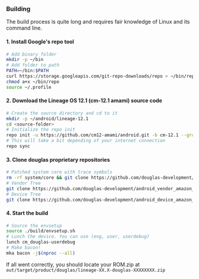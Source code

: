 ### Building

The build process is quite long and requires fair knowledge of Linux and its command line.

#### 1. Install Google's repo tool

```bash
# Add binary folder
mkdir -p ~/bin
# Add folder to path
PATH=~/bin:$PATH
curl https://storage.googleapis.com/git-repo-downloads/repo > ~/bin/repo
chmod a+x ~/bin/repo
source ~/.profile
```
#### 2. Download the Lineage OS 12.1 (cm-12.1 amami) source code

```bash
# Create the source directory and cd to it
mkdir -p ~/android/lineage-12.1
cd <source-folder>
# Initialize the repo init
repo init -u https://github.com/cm12-amami/android.git -b cm-12.1 --groups=all,-notdefault,-darwin,-x86,-mips
# This will take a bit depending of your internet connection
repo sync
```

#### 3. Clone douglas proprietary repositories
```bash
# Patched system core with trace symbols
rm -rf system/core && git clone https://github.com/douglas-development/android_system_core.git -b cm-12.1 system/core
# Vendor Tree
git clone https://github.com/douglas-development/android_vendor_amazon_douglas.git -b cm-12.1 vendor/amazon/douglas
# Device Tree
git clone https://github.com/douglas-development/android_device_amazon_douglas.git -b cm-12.1 device/amazon/douglas
```

#### 4. Start the build
```bash
# Source the envsetup
source ./build/envsetup.sh
# Lunch the device. You can use (eng, user, userdebug)
lunch cm_douglas-userdebug 
# Make bacon!
mka bacon -j$(nproc --all)
```

If all went correctly, you should locate your ROM.zip at ``out/target/product/douglas/lineage-XX.X-douglas-XXXXXXXX.zip``

